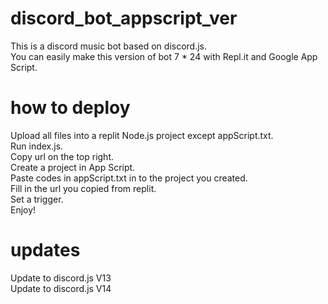# discord_bot_appscript_ver
This is a discord music bot based on discord.js.<br>
You can easily make this version of bot 7 * 24 with Repl.it and Google App Script.
# how to deploy
Upload all files into a replit Node.js project except appScript.txt.<br>
Run index.js.<br>
Copy url on the top right.<br>
Create a project in App Script.<br>
Paste codes in appScript.txt in to the project you created.<br>
Fill in the url you copied from replit.<br>
Set a trigger.<br>
Enjoy!
# updates
Update to discord.js V13<br>
Update to discord.js V14
